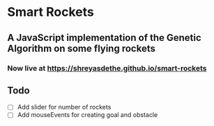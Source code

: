 # Smart Rockets
A JavaScript implementation of the Genetic Algorithm on some flying rockets
---
### Now live at https://shreyasdethe.github.io/smart-rockets

## Todo
- [ ] Add slider for number of rockets
- [ ] Add mouseEvents for creating goal and obstacle